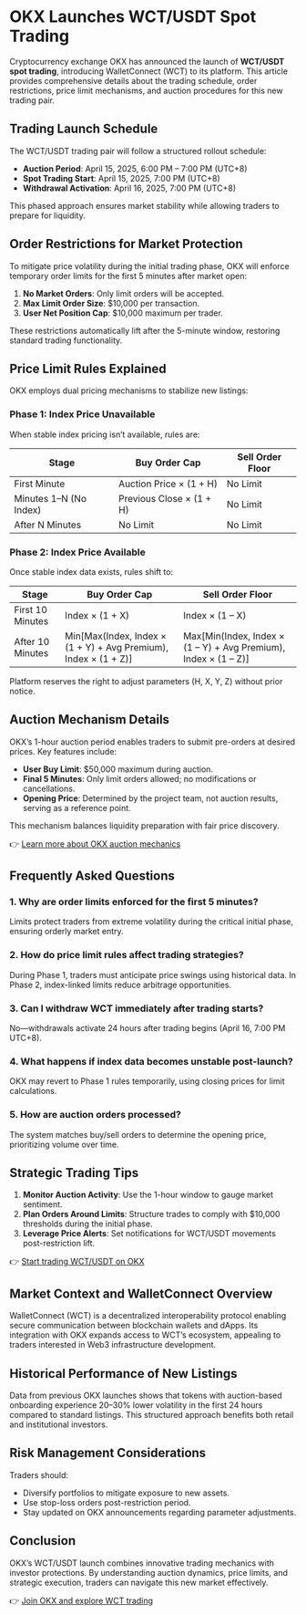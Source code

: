 # OKX Launches WCT/USDT Spot Trading  

Cryptocurrency exchange OKX has announced the launch of **WCT/USDT spot trading**, introducing WalletConnect (WCT) to its platform. This article provides comprehensive details about the trading schedule, order restrictions, price limit mechanisms, and auction procedures for this new trading pair.  

## Trading Launch Schedule  

The WCT/USDT trading pair will follow a structured rollout schedule:  

- **Auction Period**: April 15, 2025, 6:00 PM – 7:00 PM (UTC+8)  
- **Spot Trading Start**: April 15, 2025, 7:00 PM (UTC+8)  
- **Withdrawal Activation**: April 16, 2025, 7:00 PM (UTC+8)  

This phased approach ensures market stability while allowing traders to prepare for liquidity.  

## Order Restrictions for Market Protection  

To mitigate price volatility during the initial trading phase, OKX will enforce temporary order limits for the first 5 minutes after market open:  

1. **No Market Orders**: Only limit orders will be accepted.  
2. **Max Limit Order Size**: $10,000 per transaction.  
3. **User Net Position Cap**: $10,000 maximum per trader.  

These restrictions automatically lift after the 5-minute window, restoring standard trading functionality.  

## Price Limit Rules Explained  

OKX employs dual pricing mechanisms to stabilize new listings:  

### **Phase 1: Index Price Unavailable**  
When stable index pricing isn’t available, rules are:  

| Stage | Buy Order Cap | Sell Order Floor |  
|-------|---------------|------------------|  
| First Minute | Auction Price × (1 + H) | No Limit |  
| Minutes 1–N (No Index) | Previous Close × (1 + H) | No Limit |  
| After N Minutes | No Limit | No Limit |  

### **Phase 2: Index Price Available**  
Once stable index data exists, rules shift to:  

| Stage | Buy Order Cap | Sell Order Floor |  
|-------|---------------|------------------|  
| First 10 Minutes | Index × (1 + X) | Index × (1 – X) |  
| After 10 Minutes | Min[Max(Index, Index × (1 + Y) + Avg Premium), Index × (1 + Z)] | Max[Min(Index, Index × (1 – Y) + Avg Premium), Index × (1 – Z)] |  

Platform reserves the right to adjust parameters (H, X, Y, Z) without prior notice.  

## Auction Mechanism Details  

OKX’s 1-hour auction period enables traders to submit pre-orders at desired prices. Key features include:  

- **User Buy Limit**: $50,000 maximum during auction.  
- **Final 5 Minutes**: Only limit orders allowed; no modifications or cancellations.  
- **Opening Price**: Determined by the project team, not auction results, serving as a reference point.  

This mechanism balances liquidity preparation with fair price discovery.  

👉 [Learn more about OKX auction mechanics](https://bit.ly/okx-bonus)  

## Frequently Asked Questions  

### **1. Why are order limits enforced for the first 5 minutes?**  
Limits protect traders from extreme volatility during the critical initial phase, ensuring orderly market entry.  

### **2. How do price limit rules affect trading strategies?**  
During Phase 1, traders must anticipate price swings using historical data. In Phase 2, index-linked limits reduce arbitrage opportunities.  

### **3. Can I withdraw WCT immediately after trading starts?**  
No—withdrawals activate 24 hours after trading begins (April 16, 7:00 PM UTC+8).  

### **4. What happens if index data becomes unstable post-launch?**  
OKX may revert to Phase 1 rules temporarily, using closing prices for limit calculations.  

### **5. How are auction orders processed?**  
The system matches buy/sell orders to determine the opening price, prioritizing volume over time.  

## Strategic Trading Tips  

1. **Monitor Auction Activity**: Use the 1-hour window to gauge market sentiment.  
2. **Plan Orders Around Limits**: Structure trades to comply with $10,000 thresholds during the initial phase.  
3. **Leverage Price Alerts**: Set notifications for WCT/USDT movements post-restriction lift.  

👉 [Start trading WCT/USDT on OKX](https://bit.ly/okx-bonus)  

## Market Context and WalletConnect Overview  

WalletConnect (WCT) is a decentralized interoperability protocol enabling secure communication between blockchain wallets and dApps. Its integration with OKX expands access to WCT’s ecosystem, appealing to traders interested in Web3 infrastructure development.  

## Historical Performance of New Listings  

Data from previous OKX launches shows that tokens with auction-based onboarding experience 20–30% lower volatility in the first 24 hours compared to standard listings. This structured approach benefits both retail and institutional investors.  

## Risk Management Considerations  

Traders should:  
- Diversify portfolios to mitigate exposure to new assets.  
- Use stop-loss orders post-restriction period.  
- Stay updated on OKX announcements regarding parameter adjustments.  

## Conclusion  

OKX’s WCT/USDT launch combines innovative trading mechanics with investor protections. By understanding auction dynamics, price limits, and strategic execution, traders can navigate this new market effectively.  

👉 [Join OKX and explore WCT trading](https://bit.ly/okx-bonus)  
